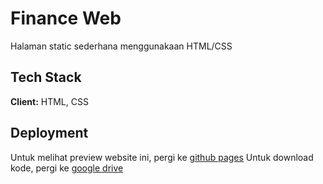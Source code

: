 # Finance Web

Halaman static sederhana menggunakaan HTML/CSS
## Tech Stack

**Client:** HTML, CSS
## Deployment

Untuk melihat preview website ini, pergi ke [github pages](https://html-preview.github.io/?url=https://raw.githubusercontent.com/MadyanArashy/finance-web/main/latihan%20financing.html)
Untuk download kode, pergi ke [google drive](https://drive.google.com/drive/folders/1udawkAqSEW_6b1260Ve9quaeK6JANliz?usp=sharing)
